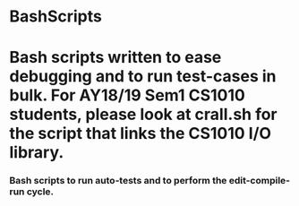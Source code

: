 # BashScripts

Bash scripts written to ease debugging and to run test-cases in bulk. For AY18/19 Sem1 CS1010 students, please look at crall.sh for the script that links the CS1010 I/O library. 
=======

### Bash scripts to run auto-tests and to perform the edit-compile-run cycle. 

